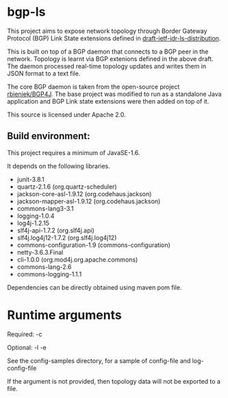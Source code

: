 bgp-ls
======

This project aims to expose network topology through Border Gateway Protocol (BGP) Link State extensions defined in [draft-ietf-idr-ls-distribution](http://tools.ietf.org/html/draft-ietf-idr-ls-distribution).

This is built on top of a BGP daemon that connects to a BGP peer in the network. Topology is learnt via BGP extenions defined in the above draft. The daemon processed real-time topology updates and writes them in JSON format to a text file.

The core BGP daemon is taken from the open-source project [rbieniek/BGP4J](https://github.com/rbieniek/BGP4J). The base project was modified to run as a standalone Java application and BGP Link state extensions were then added on top of it.

This source is licensed under Apache 2.0.

Build environment:
-----------------
This project requires a minimum of JavaSE-1.6.

It depends on the following libraries.
- junit-3.8.1
- quartz-2.1.6 (org.quartz-scheduler)
- jackson-core-asl-1.9.12 (org.codehaus.jackson)
- jackson-mapper-asl-1.9.12 (org.codehaus.jackson)
- commons-lang3-3.1
- logging-1.0.4
- log4j-1.2.15
- slf4j-api-1.7.2 (org.slf4j.api)
- slf4j.log4j12-1.7.2 (org.slf4j.log4j12)
- commons-configuration-1.9 (commons-configuration)
- netty-3.6.3.Final
- cli-1.0.0 (org.mod4j.org.apache.commons)
- commons-lang-2.6
- commons-logging-1.1.1

Dependencies can be directly obtained using maven pom file.

Runtime arguments
=================
Required:
 -c <config-file>

Optional:
 -l <log4j XML config file>
 -e <export-file>

See the config-samples directory, for a sample of config-file and log-config-file

If the <export-file> argument is not provided, then topology data will not be exported to a file.


